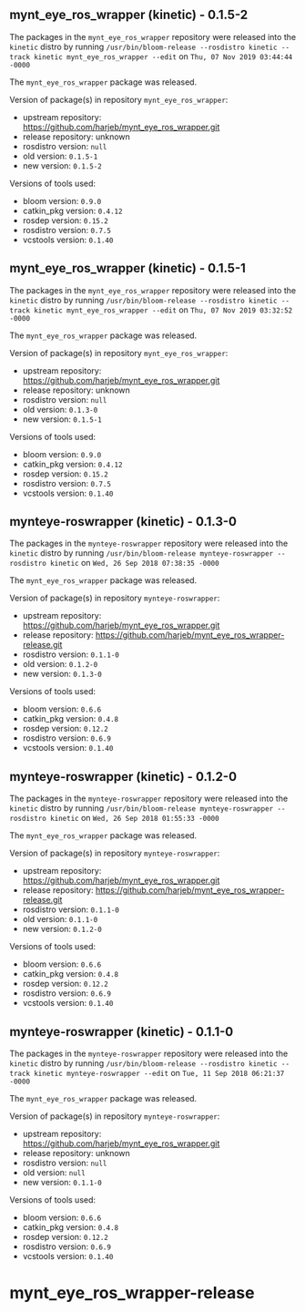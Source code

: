 ## mynt_eye_ros_wrapper (kinetic) - 0.1.5-2

The packages in the `mynt_eye_ros_wrapper` repository were released into the `kinetic` distro by running `/usr/bin/bloom-release --rosdistro kinetic --track kinetic mynt_eye_ros_wrapper --edit` on `Thu, 07 Nov 2019 03:44:44 -0000`

The `mynt_eye_ros_wrapper` package was released.

Version of package(s) in repository `mynt_eye_ros_wrapper`:

- upstream repository: https://github.com/harjeb/mynt_eye_ros_wrapper.git
- release repository: unknown
- rosdistro version: `null`
- old version: `0.1.5-1`
- new version: `0.1.5-2`

Versions of tools used:

- bloom version: `0.9.0`
- catkin_pkg version: `0.4.12`
- rosdep version: `0.15.2`
- rosdistro version: `0.7.5`
- vcstools version: `0.1.40`


## mynt_eye_ros_wrapper (kinetic) - 0.1.5-1

The packages in the `mynt_eye_ros_wrapper` repository were released into the `kinetic` distro by running `/usr/bin/bloom-release --rosdistro kinetic --track kinetic mynt_eye_ros_wrapper --edit` on `Thu, 07 Nov 2019 03:32:52 -0000`

The `mynt_eye_ros_wrapper` package was released.

Version of package(s) in repository `mynt_eye_ros_wrapper`:

- upstream repository: https://github.com/harjeb/mynt_eye_ros_wrapper.git
- release repository: unknown
- rosdistro version: `null`
- old version: `0.1.3-0`
- new version: `0.1.5-1`

Versions of tools used:

- bloom version: `0.9.0`
- catkin_pkg version: `0.4.12`
- rosdep version: `0.15.2`
- rosdistro version: `0.7.5`
- vcstools version: `0.1.40`


## mynteye-roswrapper (kinetic) - 0.1.3-0

The packages in the `mynteye-roswrapper` repository were released into the `kinetic` distro by running `/usr/bin/bloom-release mynteye-roswrapper --rosdistro kinetic` on `Wed, 26 Sep 2018 07:38:35 -0000`

The `mynt_eye_ros_wrapper` package was released.

Version of package(s) in repository `mynteye-roswrapper`:

- upstream repository: https://github.com/harjeb/mynt_eye_ros_wrapper.git
- release repository: https://github.com/harjeb/mynt_eye_ros_wrapper-release.git
- rosdistro version: `0.1.1-0`
- old version: `0.1.2-0`
- new version: `0.1.3-0`

Versions of tools used:

- bloom version: `0.6.6`
- catkin_pkg version: `0.4.8`
- rosdep version: `0.12.2`
- rosdistro version: `0.6.9`
- vcstools version: `0.1.40`


## mynteye-roswrapper (kinetic) - 0.1.2-0

The packages in the `mynteye-roswrapper` repository were released into the `kinetic` distro by running `/usr/bin/bloom-release mynteye-roswrapper --rosdistro kinetic` on `Wed, 26 Sep 2018 01:55:33 -0000`

The `mynt_eye_ros_wrapper` package was released.

Version of package(s) in repository `mynteye-roswrapper`:

- upstream repository: https://github.com/harjeb/mynt_eye_ros_wrapper.git
- release repository: https://github.com/harjeb/mynt_eye_ros_wrapper-release.git
- rosdistro version: `0.1.1-0`
- old version: `0.1.1-0`
- new version: `0.1.2-0`

Versions of tools used:

- bloom version: `0.6.6`
- catkin_pkg version: `0.4.8`
- rosdep version: `0.12.2`
- rosdistro version: `0.6.9`
- vcstools version: `0.1.40`


## mynteye-roswrapper (kinetic) - 0.1.1-0

The packages in the `mynteye-roswrapper` repository were released into the `kinetic` distro by running `/usr/bin/bloom-release --rosdistro kinetic --track kinetic mynteye-roswrapper --edit` on `Tue, 11 Sep 2018 06:21:37 -0000`

The `mynt_eye_ros_wrapper` package was released.

Version of package(s) in repository `mynteye-roswrapper`:

- upstream repository: https://github.com/harjeb/mynt_eye_ros_wrapper.git
- release repository: unknown
- rosdistro version: `null`
- old version: `null`
- new version: `0.1.1-0`

Versions of tools used:

- bloom version: `0.6.6`
- catkin_pkg version: `0.4.8`
- rosdep version: `0.12.2`
- rosdistro version: `0.6.9`
- vcstools version: `0.1.40`


# mynt_eye_ros_wrapper-release